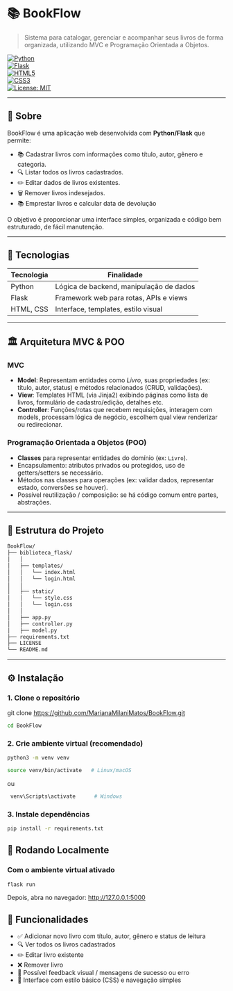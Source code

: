 # 📚 BookFlow

> Sistema para catalogar, gerenciar e acompanhar seus livros de forma organizada, utilizando MVC e Programação Orientada a Objetos.

[![Python](https://img.shields.io/badge/python-3.x-blue)](https://www.python.org/)  
[![Flask](https://img.shields.io/badge/flask-microframework-brightgreen)](https://flask.palletsprojects.com/)  
[![HTML5](https://img.shields.io/badge/html5-orange)](https://developer.mozilla.org/pt-BR/docs/Web/HTML)  
[![CSS3](https://img.shields.io/badge/css3-blue)](https://developer.mozilla.org/pt-BR/docs/Web/CSS)  
[![License: MIT](https://img.shields.io/badge/license-MIT-green)](LICENSE)

---

## 🎯 Sobre

BookFlow é uma aplicação web desenvolvida com **Python/Flask** que permite:

- 📚 Cadastrar livros com informações como título, autor, gênero e categoria.  
- 🔍 Listar todos os livros cadastrados.  
- ✏️ Editar dados de livros existentes.  
- 🗑 Remover livros indesejados.  
- 📚 Emprestar livros e calcular data de devolução

O objetivo é proporcionar uma interface simples, organizada e código bem estruturado, de fácil manutenção.

---

## 🧰 Tecnologias

| Tecnologia        | Finalidade                                 |
|-------------------|---------------------------------------------|
| Python            | Lógica de backend, manipulação de dados     |
| Flask             | Framework web para rotas, APIs e views      |
| HTML, CSS         | Interface, templates, estilo visual         |

---

## 🏛 Arquitetura MVC & POO

### MVC

- **Model**: Representam entidades como *Livro*, suas propriedades (ex: título, autor, status) e métodos relacionados (CRUD, validações).  
- **View**: Templates HTML (via Jinja2) exibindo páginas como lista de livros, formulário de cadastro/edição, detalhes etc.  
- **Controller**: Funções/rotas que recebem requisições, interagem com models, processam lógica de negócio, escolhem qual view renderizar ou redirecionar.

### Programação Orientada a Objetos (POO)

- **Classes** para representar entidades do domínio (ex: `Livro`).  
- Encapsulamento: atributos privados ou protegidos, uso de getters/setters se necessário.  
- Métodos nas classes para operações (ex: validar dados, representar estado, conversões se houver).  
- Possível reutilização / composição: se há código comum entre partes, abstrações.

---

## 📂 Estrutura do Projeto
```bash
BookFlow/
├── biblioteca_flask/           
│   │
│   ├── templates/              
│   │   └── index.html           
│   │   └── login.html      
│   │
│   ├── static/               
│   │   └── style.css
│   │   └── login.css        
│   │
│   ├── app.py                  
│   ├── controller.py
│   ├── model.py    
├── requirements.txt             
├── LICENSE                     
└── README.md                   
```
---
## ⚙️ Instalação

### 1. Clone o repositório

git clone https://github.com/MarianaMilaniMatos/BookFlow.git
```bash
cd BookFlow
```

### 2. Crie ambiente virtual (recomendado)
```bash
python3 -m venv venv
```
```bash
source venv/bin/activate   # Linux/macOS
```
 ou
```bash
 venv\Scripts\activate      # Windows
```

### 3. Instale dependências
```bash
pip install -r requirements.txt
```
## 🚀 Rodando Localmente     
### Com o ambiente virtual ativado
```bash
flask run
```
Depois, abra no navegador:
http://127.0.0.1:5000

## 📖 Funcionalidades 

- ✅ Adicionar novo livro com título, autor, gênero e status de leitura
- 🔍 Ver todos os livros cadastrados
- ✏️ Editar livro existente
- ❌ Remover livro
- 💬 Possível feedback visual / mensagens de sucesso ou erro
- 🎨 Interface com estilo básico (CSS) e navegação simples


